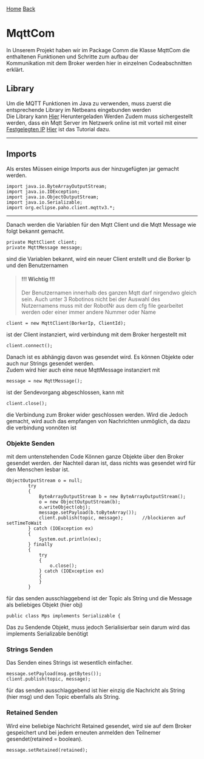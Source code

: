 [Home](home) [Back](WikiSolidus) 
  
# <a name="com">MqttCom</a>
In Unserem Projekt haben wir im Package Comm die Klasse MqttCom die enthaltenen Funktionen und Schritte zum aufbau der  
Kommunikation mit dem Broker werden hier in einzelnen Codeabschnitten erklärt. 
  
## <a name="lib">Library</a>  
Um die MQTT Funktionen im Java zu verwenden, muss zuerst die entsprechende
Library im Netbeans eingebunden werden  
Die Library kann [Hier](https://repo.eclipse.org/content/repositories/paho-releases/org/eclipse/paho/mqtt-client/0.4.0/) Heruntergeladen Werden
Zudem muss sichergestellt werden, dass ein Mqtt Server im Netzwerk online ist mit vorteil mit einer [Festgelegten IP](http://jankarres.de/2013/09/raspberry-pi-statischefeste-ip-adresse-vergeben/)  [Hier](MosquittoBroker) ist das Tutorial dazu.  
***

## <a name="imp">Imports</a>

Als erstes Müssen einige Imports aus der hinzugefügten jar gemacht werden. 
```
import java.io.ByteArrayOutputStream;
import java.io.IOException;
import java.io.ObjectOutputStream;
import java.io.Serializable;
import org.eclipse.paho.client.mqttv3.*;
```
***
Danach werden die Variablen für den Mqtt Client und die Mqtt Message wie folgt bekannt gemacht. 
```
private MqttClient client;
private MqttMessage message;
```
sind die Variablen bekannt, wird ein neuer Client erstellt
und die Borker Ip und den Benutzernamen
> #### !!! Wichtig !!!
> Der Benutzernamen innerhalb des ganzen Mqtt darf nirgendwo gleich sein. Auch unter 3 Robotinos nicht
> bei der Auswahl des Nutzernamens muss mit der RobotNr aus dem cfg file gearbeitet werden oder einer 
> immer andere Nummer oder Name
  
```
client = new MqttClient(BorkerIp, ClientId);
```
ist der Client instanziert, wird verbindung mit dem Broker hergestellt mit 
```
client.connect();
```
Danach ist es abhängig davon was gesendet wird. Es können Objekte oder auch nur Strings gesendet werden.  
Zudem wird hier auch eine neue MqttMessage instanziert mit
```
message = new MqttMessage();
```
ist der Sendevorgang abgeschlossen, kann mit
```
client.close();
```
die Verbindung zum Broker wider geschlossen werden. Wird die Jedoch gemacht, wird auch das empfangen von Nachrichten unmöglich, da dazu die verbindung vonnöten ist



### <a name="sobj">Objekte Senden</a>
mit dem untenstehenden Code Können ganze Objekte über den Broker gesendet werden. 
der Nachteil daran ist, dass nichts was gesendet wird für den Menschen lesbar ist. 
```
ObjectOutputStream o = null;
        try
        {
            ByteArrayOutputStream b = new ByteArrayOutputStream();
            o = new ObjectOutputStream(b);
            o.writeObject(obj);
            message.setPayload(b.toByteArray());
            client.publish(topic, message);       //blockieren auf setTimeToWait
        } catch (IOException ex)
        {
            System.out.println(ex);
        } finally
        {
            try
            {
                o.close();
            } catch (IOException ex)
            {
            }
        }
```
für das senden ausschlaggebend ist der Topic als String und die Message als beliebiges Objekt (hier obj)
```
public class Mps implements Serializable {
```
Das zu Sendende Objekt, muss jedoch Serialisierbar sein darum wird das implements Serializable benötigt

### <a name="sst">Strings Senden</a>
Das Senden eines Strings ist wesentlich einfacher.
```
message.setPayload(msg.getBytes());
client.publish(topic, message);
```
für das senden ausschlaggebend ist hier einzig die Nachricht als String (hier msg)
und den Topic ebenfalls als String. 

### <a name=srt>Retained Senden<a/>
Wird eine beliebige Nachricht Retained gesendet, wird sie auf dem Broker gespeichert und bei jedem erneuten anmelden den Teilnemer gesendet(retained = boolean). 
```
message.setRetained(retained);
```

